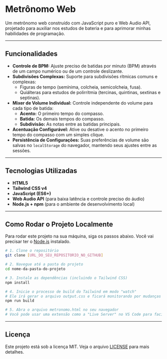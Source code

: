# Metrônomo Web

Um metrônomo web construído com JavaScript puro e Web Audio API, projetado para auxiliar nos estudos de bateria e para aprimorar minhas habilidades de programação.

---

## Funcionalidades

* **Controle de BPM:** Ajuste preciso de batidas por minuto (BPM) através de um campo numérico ou de um controle deslizante.
* **Subdivisões Complexas:** Suporte para subdivisões rítmicas comuns e complexas:
    * Figuras de tempo (semínima, colcheia, semicolcheia, fusa).
    * Quiálteras para estudos de polirritmia (tercinas, quintinas, sextinas e septinas).
* **Mixer de Volume Individual:** Controle independente do volume para cada tipo de batida:
    * **Acento:** O primeiro tempo do compasso.
    * **Batida:** Os demais tempos do compasso.
    * **Subdivisão:** As notas entre as batidas principais.
* **Acentuação Configurável:** Ative ou desative o acento no primeiro tempo do compasso com um simples clique.
* **Persistência de Configurações:** Suas preferências de volume são salvas no `localStorage` do navegador, mantendo seus ajustes entre as sessões.

---

## Tecnologias Utilizadas

* **HTML5**
* **Tailwind CSS v4**
* **JavaScript (ES6+)**
* **Web Audio API** (para baixa latência e controle preciso do áudio)
* **Node.js + npm** (para o ambiente de desenvolvimento local)

---

## Como Rodar o Projeto Localmente

Para rodar este projeto na sua máquina, siga os passos abaixo. Você vai precisar ter o [Node.js](https://nodejs.org/) instalado.

```bash
# 1. Clone o repositório
git clone [URL_DO_SEU_REPOSITORIO_NO_GITHUB]

# 2. Navegue até a pasta do projeto
cd nome-da-pasta-do-projeto

# 3. Instale as dependências (incluindo o Tailwind CSS)
npm install

# 4. Inicie o processo de build do Tailwind em modo "watch"
# Ele irá gerar o arquivo output.css e ficará monitorando por mudanças
npm run build 

# 5. Abra o arquivo metronomo.html no seu navegador
# Você pode usar uma extensão como a "Live Server" no VS Code para facilitar.
```

---

## Licença

Este projeto está sob a licença MIT. Veja o arquivo [LICENSE](LICENSE) para mais detalhes.
